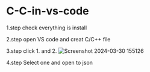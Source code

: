 # C-C-in-vs-code
1.step 
check everything is install

2.step
open VS code and creat C/C++ file

3.step
click 1. and 2. 
![Screenshot 2024-03-30 155126](https://github.com/TaulBilgin/C-C-in-vs-code/assets/138232584/23c5d160-cedc-412d-a971-cc40dba962ac)

4.step
Select one and open to json

